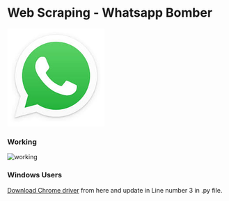 # Web Scraping - Whatsapp Bomber

<img src="./images/whatsapp.jpeg" title="Whatsapp Bomber" alt="Whatsapp Bomber">


### Working

<img src="./images/working.gif" title="working" alt="working">


### Windows Users
<a href = "https://chromedriver.chromium.org/">Download Chrome driver</a> from here and update in Line number 3 in .py file.



